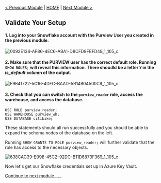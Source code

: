 [< Previous Module](../modules/module01.md) | [HOME](../README.md) | [Next Module >](../modules/module03.md)

## Validate Your Setup

#### 1. Log into your Snowflake account with the Purview User you created in the previous module.

![0092E134-AF86-4EC6-ABA1-D8CFD8FEFD49_1_105_c](https://user-images.githubusercontent.com/83224172/144627007-4baaa709-41f6-40c3-9510-8d6196fe3b78.jpeg)

#### 2. Make sure that the PURVIEW user has the correct default role. Running `SHOW ROLES;` will reveal this information. There shoudld be a letter `Y` in the _is_default_ column of the output.

![F9B41722-5C16-4DFC-BAAD-5B14B04500C8_1_105_c](https://user-images.githubusercontent.com/83224172/144631155-96f34087-6a5e-4466-8d52-94f447f85fd3.jpeg)

#### 3. Check that you can switch to the `purview_reader` role, access the warehouse, and access the database.

```
USE ROLE purview_reader;
USE WAREHOUSE purview_wh;
USE DATABASE citibike;
```

These statements should all run successfully and you should be able to expand the schema nodes of the database on the left.

Running `SHOW GRANTS TO ROLE purview_reader;` will further validate that the role has access to the necessary objects.

![638CAC39-E098-45C2-92DC-B11D6873F369_1_105_c](https://user-images.githubusercontent.com/83224172/144632906-2dbee031-c18b-4f8a-ac19-086f28e4a9a9.jpeg)

Now let's get our Snowflake credentials set up in Azure Key Vault.


[Continue to next module . . .](../modules/module03.md)
